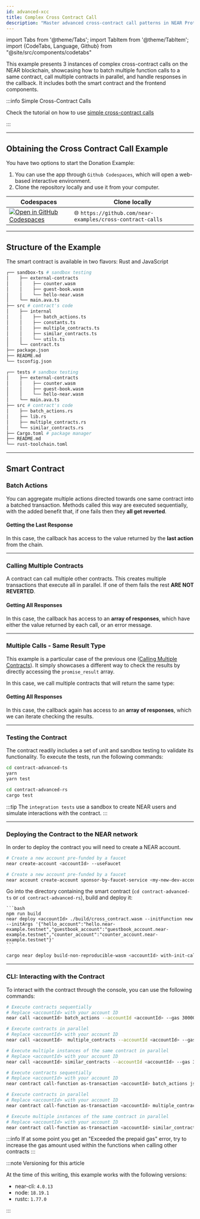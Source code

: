 ```yaml
---
id: advanced-xcc
title: Complex Cross Contract Call
description: "Master advanced cross-contract call patterns in NEAR Protocol, including callbacks, error handling, and complex multi-contract interactions."
---
```

import Tabs from '@theme/Tabs';
import TabItem from '@theme/TabItem';
import {CodeTabs, Language, Github} from "@site/src/components/codetabs"

This example presents 3 instances of complex cross-contract calls on the NEAR blockchain, showcasing how to batch multiple function calls to a same contract, call multiple contracts in parallel, and handle responses in the callback. It includes both the smart contract and the frontend components. 


:::info Simple Cross-Contract Calls

Check the tutorial on how to use [simple cross-contract calls](xcc.md)

:::

---

## Obtaining the Cross Contract Call Example

You have two options to start the Donation Example:

1. You can use the app through `Github Codespaces`, which will open a web-based interactive environment.
2. Clone the repository locally and use it from your computer.

| Codespaces                                                                                                                      | Clone locally                                               |
| ------------------------------------------------------------------------------------------------------------------------------- | ----------------------------------------------------------- |
| [![Open in GitHub Codespaces](https://github.com/codespaces/badge.svg)](https://codespaces.new/near-examples/cross-contract-calls?quickstart=1) | 🌐 `https://github.com/near-examples/cross-contract-calls` |

---

## Structure of the Example

The smart contract is available in two flavors: Rust and JavaScript

<Tabs groupId="code-tabs">

  <TabItem value="js" label="🌐 JavaScript">

```bash
┌── sandbox-ts # sandbox testing
│    ├── external-contracts
│    │    ├── counter.wasm
│    │    ├── guest-book.wasm
│    │    └── hello-near.wasm
│    └── main.ava.ts
├── src # contract's code
│    ├── internal
│    │    ├── batch_actions.ts
│    │    ├── constants.ts
│    │    ├── multiple_contracts.ts
│    │    ├── similar_contracts.ts
│    │    └── utils.ts
│    └── contract.ts
├── package.json
├── README.md
└── tsconfig.json
```

  </TabItem>

  <TabItem value="rust" label="🦀 Rust">

```bash
┌── tests # sandbox testing
│    ├── external-contracts
│    │    ├── counter.wasm
│    │    ├── guest-book.wasm
│    │    └── hello-near.wasm
│    └── main.ava.ts
├── src # contract's code
│    ├── batch_actions.rs
│    ├── lib.rs
│    ├── multiple_contracts.rs
│    └── similar_contracts.rs
├── Cargo.toml # package manager
├── README.md
└── rust-toolchain.toml
```

  </TabItem>

</Tabs>

---

## Smart Contract

### Batch Actions

You can aggregate multiple actions directed towards one same contract into a batched transaction.
Methods called this way are executed sequentially, with the added benefit that, if one fails then
they **all get reverted**.

<CodeTabs>
  <Language value="js" language="js">
    <Github fname="contract.ts"
          url="https://github.com/near-examples/cross-contract-calls/blob/main/contract-advanced-ts/src/contract.ts"
          start="38" end="41" />
    <Github fname="batch_actions.ts"
          url="https://github.com/near-examples/cross-contract-calls/blob/main/contract-advanced-ts/src/internal/batch_actions.ts"
          start="5" end="17" />
  </Language>
  <Language value="rust" language="rust">
    <Github fname="batch_actions.rs"
            url="https://github.com/near-examples/cross-contract-calls/blob/main/contract-advanced-rs/src/batch_actions.rs"
            start="8" end="20" />
  </Language>
</CodeTabs>

#### Getting the Last Response

In this case, the callback has access to the value returned by the **last
action** from the chain.

<CodeTabs>
  <Language value="js" language="js">
    <Github fname="contract.ts"
      url="https://github.com/near-examples/cross-contract-calls/blob/main/contract-advanced-ts/src/contract.ts"
      start="43" end="46" />
    <Github fname="batch_actions.ts"
      url="https://github.com/near-examples/cross-contract-calls/blob/main/contract-advanced-ts/src/internal/batch_actions.ts"
      start="19" end="29" />
    <Github fname="utils.ts"
      url="https://github.com/near-examples/cross-contract-calls/blob/main/contract-advanced-ts/src/internal/utils.ts"
      start="3" end="20" />
  </Language>
  <Language value="rust" language="rust">
    <Github fname="batch_actions.rs"
            url="https://github.com/near-examples/cross-contract-calls/blob/main/contract-advanced-rs/src/batch_actions.rs"
            start="22" end="35" />
  </Language>
</CodeTabs>

---

### Calling Multiple Contracts

A contract can call multiple other contracts. This creates multiple transactions that execute
all in parallel. If one of them fails the rest **ARE NOT REVERTED**.

<CodeTabs>
  <Language value="js" language="js">
    <Github fname="contract.ts"
      url="https://github.com/near-examples/cross-contract-calls/blob/main/contract-advanced-ts/src/contract.ts"
      start="48" end="51" />
    <Github fname="multiple_contracts.ts"
      url="https://github.com/near-examples/cross-contract-calls/blob/main/contract-advanced-ts/src/internal/multiple_contracts.ts"
      start="6" end="21" />
  </Language>
  <Language value="rust" language="rust">
    <Github fname="multiple_contracts.rs"
            url="https://github.com/near-examples/cross-contract-calls/blob/main/contract-advanced-rs/src/multiple_contracts.rs"
            start="16" end="55" />
  </Language>
</CodeTabs>

#### Getting All Responses

In this case, the callback has access to an **array of responses**, which have either the
value returned by each call, or an error message.

<CodeTabs>
  <Language value="js" language="js">
    <Github fname="contract.ts"
      url="https://github.com/near-examples/cross-contract-calls/blob/main/contract-advanced-ts/src/contract.ts"
      start="53" end="58" />
    <Github fname="multiple_contracts.ts"
      url="https://github.com/near-examples/cross-contract-calls/blob/main/contract-advanced-ts/src/internal/multiple_contracts.ts"
      start="24" end="41" />
    <Github fname="utils.ts"
      url="https://github.com/near-examples/cross-contract-calls/blob/main/contract-advanced-ts/src/internal/utils.ts"
      start="3" end="20" />
  </Language>
  <Language value="rust" language="rust">
    <Github fname="multiple_contracts.rs"
            url="https://github.com/near-examples/cross-contract-calls/blob/main/contract-advanced-rs/src/multiple_contracts.rs"
            start="58" end="92" />
  </Language>
</CodeTabs>

---

### Multiple Calls - Same Result Type

This example is a particular case of the previous one ([Calling Multiple Contracts](#calling-multiple-contracts)).
It simply showcases a different way to check the results by directly accessing the `promise_result` array.

In this case, we call multiple contracts that will return the same type:

<CodeTabs>
  <Language value="js" language="js">
    <Github fname="contract.ts"
      url="https://github.com/near-examples/cross-contract-calls/blob/main/contract-advanced-ts/src/contract.ts"
      start="65" end="70" />
    <Github fname="similar_contracts.ts"
      url="https://github.com/near-examples/cross-contract-calls/blob/main/contract-advanced-ts/src/internal/similar_contracts.ts"
      start="6" end="35" />
  </Language>
  <Language value="rust" language="rust">
    <Github fname="similar_contracts.rs"
            url="https://github.com/near-examples/cross-contract-calls/blob/main/contract-advanced-rs/src/similar_contracts.rs"
            start="8" end="31" />
  </Language>
</CodeTabs>

#### Getting All Responses

In this case, the callback again has access to an **array of responses**, which we can iterate checking the
results.

<CodeTabs>
  <Language value="js" language="js">
    <Github fname="contract.ts"
      url="https://github.com/near-examples/cross-contract-calls/blob/main/contract-advanced-ts/src/contract.ts"
      start="62" end="65" />
    <Github fname="similar_contracts.ts"
      url="https://github.com/near-examples/cross-contract-calls/blob/main/contract-advanced-ts/src/internal/similar_contracts.ts"
      start="37" end="54" />
    <Github fname="utils.ts"
      url="https://github.com/near-examples/cross-contract-calls/blob/main/contract-advanced-ts/src/internal/utils.ts"
      start="3" end="20" />
  </Language>
  <Language value="rust" language="rust">
    <Github fname="similar_contracts.rs"
            url="https://github.com/near-examples/cross-contract-calls/blob/main/contract-advanced-rs/src/similar_contracts.rs"
            start="32" end="57" />
  </Language>
</CodeTabs>

---

### Testing the Contract

The contract readily includes a set of unit and sandbox testing to validate its functionality. To execute the tests, run the following commands:

<Tabs groupId="code-tabs">
  <TabItem value="js" label="🌐 JavaScript">

  ```bash
  cd contract-advanced-ts
  yarn
  yarn test
  ```

  </TabItem>
  <TabItem value="rust" label="🦀 Rust">
  
  ```bash
  cd contract-advanced-rs
  cargo test
  ```

  </TabItem>

</Tabs>

:::tip
The `integration tests` use a sandbox to create NEAR users and simulate interactions with the contract.
:::

<hr class="subsection" />

### Deploying the Contract to the NEAR network

In order to deploy the contract you will need to create a NEAR account.

<Tabs groupId="cli-tabs">
  <TabItem value="short" label="Short">

  ```bash
  # Create a new account pre-funded by a faucet
  near create-account <accountId> --useFaucet
  ```
  </TabItem>

  <TabItem value="full" label="Full">

  ```bash
  # Create a new account pre-funded by a faucet
  near account create-account sponsor-by-faucet-service <my-new-dev-account>.testnet autogenerate-new-keypair save-to-keychain network-config testnet create
  ```
  </TabItem>
</Tabs>

Go into the directory containing the smart contract (`cd contract-advanced-ts` or `cd contract-advanced-rs`), build and deploy it:

<Tabs groupId="code-tabs">

  <TabItem value="js" label="🌐 JavaScript">

    ```bash
    npm run build
    near deploy <accountId> ./build/cross_contract.wasm --initFunction new --initArgs '{"hello_account":"hello.near-example.testnet","guestbook_account":"guestbook_account.near-example.testnet","counter_account":"counter_account.near-example.testnet"}'
    ```

  </TabItem>
  <TabItem value="rust" label="🦀 Rust">
  
  ```bash
  cargo near deploy build-non-reproducible-wasm <accountId> with-init-call new json-args '{"hello_account":"hello.near-example.testnet","guestbook_account":"guestbook_account.near-example.testnet","counter_account":"counter_account.near-example.testnet"}' prepaid-gas '100.0 Tgas' attached-deposit '0 NEAR' network-config testnet sign-with-keychain send
  ```

  </TabItem>

</Tabs>

<hr class="subsection" />

### CLI: Interacting with the Contract

To interact with the contract through the console, you can use the following commands:

<Tabs groupId="cli-tabs">
  <TabItem value="short" label="Short">
  
  ```bash
  # Execute contracts sequentially
  # Replace <accountId> with your account ID
  near call <accountId> batch_actions --accountId <accountId> --gas 300000000000000   

  # Execute contracts in parallel
  # Replace <accountId> with your account ID
  near call <accountId>  multiple_contracts --accountId <accountId> --gas 300000000000000   

  # Execute multiple instances of the same contract in parallel
  # Replace <accountId> with your account ID
  near call <accountId> similar_contracts --accountId <accountId> --gas 300000000000000
  ```
  </TabItem>

  <TabItem value="full" label="Full">
  
  ```bash
  # Execute contracts sequentially
  # Replace <accountId> with your account ID
  near contract call-function as-transaction <accountId> batch_actions json-args '{}' prepaid-gas '300.0 Tgas' attached-deposit '0 NEAR' sign-as <accountId> network-config testnet sign-with-keychain send

  # Execute contracts in parallel
  # Replace <accountId> with your account ID
  near contract call-function as-transaction <accountId> multiple_contracts json-args '{}' prepaid-gas '300.0 Tgas' attached-deposit '0 NEAR' sign-as <accountId> network-config testnet sign-with-keychain send

  # Execute multiple instances of the same contract in parallel
  # Replace <accountId> with your account ID
  near contract call-function as-transaction <accountId> similar_contracts json-args '{}' prepaid-gas '300.0 Tgas' attached-deposit '0 NEAR' sign-as <accountId> network-config testnet sign-with-keychain send
  ```
  </TabItem>
</Tabs>


:::info
If at some point you get an "Exceeded the prepaid gas" error, try to increase the gas amount used within the functions when calling other contracts
:::

:::note Versioning for this article

At the time of this writing, this example works with the following versions:

- near-cli: `4.0.13`
- node: `18.19.1`
- rustc: `1.77.0`

:::
